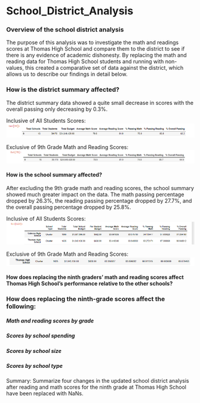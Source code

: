 # School_District_Analysis

### Overview of the school district analysis
The purpose of this analysis was to investigate the math and readings scores at Thomas High School and compare them to the district to see if there is any evidence of academic dishonesty. By replacing the math and reading data for Thomas High School students and running with non-values, this created a comparative set of data against the district, which allows us to describe our findings in detail below.

### How is the district summary affected?

The district summary data showed a quite small decrease in scores with the overall passing only decreasing by 0.3%.

Inclusive of All Students Scores:
![Alt text](https://github.com/lauren1478/School_District_Analysis/blob/main/All_district_summary_use%20this.png)

Exclusive of 9th Grade Math and Reading Scores:
![Alt text](https://github.com/lauren1478/School_District_Analysis/blob/main/No_9th_graders_district_summary.png)

#### How is the school summary affected?

After excluding the 9th grade math and reading scores, the school summary showed much greater impact on the data. The math passing percentage dropped by 26.3%, the reading passing percentage dropped by 27.7%, and the overall passing percentage dropped by 25.8%.

Inclusive of All Students Scores:
![Alt text](https://github.com/lauren1478/School_District_Analysis/blob/main/THS_Original.png)

Exclusive of 9th Grade Math and Reading Scores:
![Alt text](https://github.com/lauren1478/School_District_Analysis/blob/main/THS_no%209th%20graders.png)

#### How does replacing the ninth graders’ math and reading scores affect Thomas High School’s performance relative to the other schools?

### How does replacing the ninth-grade scores affect the following:
##### Math and reading scores by grade
##### Scores by school spending
##### Scores by school size
##### Scores by school type
Summary: Summarize four changes in the updated school district analysis after reading and math scores for the ninth grade at Thomas High School have been replaced with NaNs.
